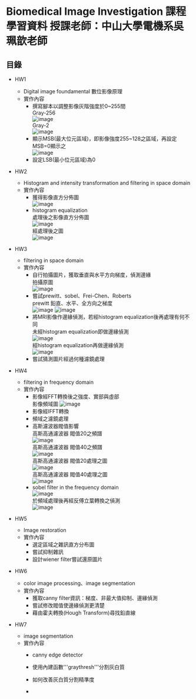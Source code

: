 # Biomedical Image Investigation 課程學習資料  授課老師：中山大學電機系吳珮歆老師
## 目錄
* HW1
  - Digital image foundamental 數位影像原理
  - 實作內容
    - 撰寫腳本以調整影像灰階強度於0~255間  
        Gray-256  
        ![image](https://github.com/autotntfan/BIP/blob/master/HW1/HW1_img/HW1_1.jpg)  
        Gray-2  
        ![image](https://github.com/autotntfan/BIP/blob/master/HW1/HW1_img/HW1_5.jpg)  
    - 顯示MSB(最大位元區域)，即影像強度255~128之區域，再設定MSB=0顯示之  
        ![image](https://github.com/autotntfan/BIP/blob/master/HW1/HW1_img/HW1_4.jpg)  
    - 設定LSB(最小位元區域)為0
* HW2
  - Histogram and intensity transformation and filtering in space domain
  - 實作內容
    - 獲得影像直方分佈圖  
        ![image](https://github.com/autotntfan/BIP/blob/master/HW2/HW2_img/HW2_1.jpg)
    - histogram equalization  
        處理後之影像直方分佈圖  
        ![image](https://github.com/autotntfan/BIP/blob/master/HW2/HW2_img/HW2_5.jpg)  
        經處理後之圖  
        ![image](https://github.com/autotntfan/BIP/blob/master/HW2/HW2_img/HW2_6.jpg)
        
* HW3
  - filtering in space domain
  - 實作內容
    - 自行拍攝圖片，獲取垂直與水平方向梯度，偵測邊緣  
        拍攝原圖  
        ![image](https://github.com/autotntfan/BIP/blob/master/HW3/HW3_img/HW3_1.jpg)         
    - 嘗試prewitt、sobel、Frei-Chen、Roberts  
        prewitt 鉛直、水平、全方向之梯度  
        ![image](https://github.com/autotntfan/BIP/blob/master/HW3/HW3_img/HW3_2.jpg) 
        ![image](https://github.com/autotntfan/BIP/blob/master/HW3/HW3_img/HW3_3.jpg)  
    - 將MRI影像作邊緣偵測，若經histogram equalization後再處理有何不同  
        未經histogram equalization即做邊緣偵測  
        ![image](https://github.com/autotntfan/BIP/blob/master/HW3/HW3_img/HW3_10.jpg)  
        經histogram equalization再做邊緣偵測  
        ![image](https://github.com/autotntfan/BIP/blob/master/HW3/HW3_img/HW3_13.jpg)  
    - 嘗試猜測圖片經過何種濾鏡處理
* HW4
  - filtering in frequency domain 
  - 實作內容
    - 影像經FFT轉換後之強度、實部與虛部  
        影像頻域圖
        ![image](https://github.com/autotntfan/BIP/blob/master/HW4/HW4_img/HW4_3.jpg)  
    - 影像經IFFT轉換  
    - 頻域之濾鏡處理  
    - 高斯濾波器閥值影響  
        高斯高通濾波器 閥值20之頻譜  
        ![image](https://github.com/autotntfan/BIP/blob/master/HW4/HW4_img/HW4_11.jpg)  
        高斯高通濾波器 閥值40之頻譜  
        ![image](https://github.com/autotntfan/BIP/blob/master/HW4/HW4_img/HW4_12.jpg)  
        高斯高通濾波器 閥值20處理之圖  
        ![image](https://github.com/autotntfan/BIP/blob/master/HW4/HW4_img/HW4_13.jpg)  
        高斯高通濾波器 閥值40處理之圖  
        ![image](https://github.com/autotntfan/BIP/blob/master/HW4/HW4_img/HW4_14.jpg)  
    - sobel filter in the frequency domain  
        ![image](https://github.com/autotntfan/BIP/blob/master/HW4/HW4_img/HW4_15.jpg)  
        於頻域處理後再經反傅立葉轉換之偵測  
        ![image](https://github.com/autotntfan/BIP/blob/master/HW4/HW4_img/HW4_16.jpg)  
* HW5
  - Image restoration
  - 實作內容
    - 選定區域之雜訊直方分布圖
    - 嘗試抑制雜訊
    - 設計wiener filter嘗試還原圖片
* HW6
  - color image processing、image segmentation
  - 實作內容
    - 獲取canny filter資訊：梯度、非最大值抑制、邊緣偵測
    - 嘗試修改閥值使邊緣偵測更清楚
    - 藉由霍夫轉換(Hough Transform)尋找鉛直線
* HW7
  - image segmentation
  - 實作內容
    - canny edge detector
    - 使用內建函數'''graythresh'''分割灰白質
    - 如何改善灰白質分割精準度
    
    - 
